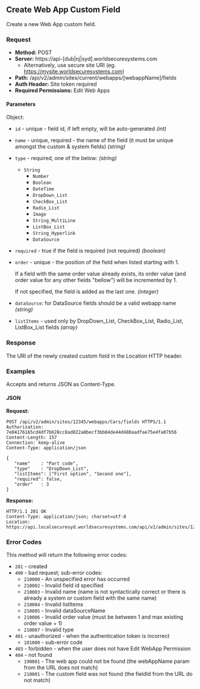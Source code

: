 ## Create Web App Custom Field

Create a new Web App custom field.

### Request

* **Method:** POST
* **Server:** https://api-[dub|nj|syd].worldsecuresystems.com
  * Alternatively, use secure site URI (eg. https://mysite.worldsecuresystems.com)
* **Path:** /api/v2/admin/sites/current/webapps/[webappName]/fields
* **Auth Header:** Site token required
* **Required Permissions:** Edit Web Apps

#### Parameters ####

Object:

* `id` - unique - field id, if left empty, will be auto-generated *(int)*
* `name` - unique, required - the name of the field (it must be unique amongst the custom & system fields) *(string)*
* `type` - required, one of the below: *(string)*
  * `String`
	* `Number`
	* `Boolean`
	* `DateTime`
	* `DropDown_List`
	* `CheckBox_List`
	* `Radio_List`
	* `Image`
	* `String_MultiLine`
	* `ListBox_List`
	* `String_Hyperlink`
	* `DataSource`
* `required` - true if the field is required (not required) *(boolean)*
* `order` - unique - the position of the field when listed starting with 1.

  If a field with the same order value already exists, its order value (and order value for any other fields "bellow") will be incremented by 1.

  If not specified, the field is added as the last one. *(integer)*
  
* `dataSource`: for DataSource fields should be a valid webapp name *(string)*
* `listItems` - used only by DropDown_List, CheckBox_List, Radio_List, ListBox_List fields *(array)*

### Response

The URI of the newly created custom field in the Location HTTP header.

### Examples

Accepts and returns JSON as Content-Type.

#### JSON

**Request:**
~~~
POST /api/v2/admin/sites/12345/webapps/Cars/fields HTTPS/1.1
Authorization: 7e04176165cd4df7b628cc8ad022a8becf3bb84de44d480aadfae75e4fa07b56
Content-Length: 157
Connection: keep-alive
Content-Type: application/json
 
{
   "name"    : "Part code",
   "type"    : "DropDown_List",
   "listItems": ["First option", "Second one"],
   "required": false,
   "order"   : 3
}
~~~

**Response:**

~~~
HTTP/1.1 201 OK
Content-Type: application/json; charset=utf-8
Location: https://api.localsecuresyd.worldsecuresystems.com/api/v2/admin/sites/123/webapps/Cars/fields/123
~~~

### Error Codes

This method will return the following error codes:

* `201` - created
* `400` - bad request; sub-error codes:
	* `210000` - An unspecified error has occurred
	* `210002` - Invalid field id specified
	* `210003` - Invalid name (name is not syntactically correct or there is already a system or custom field with the same name)
	* `210004` - Invalid listItems
	* `210005` - Invalid dataSourceName
	* `210006` - Invalid order value (must be between 1 and max existing order value + 1)
	* `210007` - Invalid type
* `401` - unauthorized - when the authentication token is incorrect
	* `101000` - sub-error code
* `403` - forbidden - when the user does not have Edit WebApp Permission
* `404` - not found
	* `190001` - The web app could not be found (the webAppName param from the URL does not match)
	* `210001` - The custom field was not found (the fieldId from the URL do not match)

